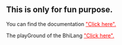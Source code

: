 <style>
  a{
    color:red;
  }
</style>
<h2>This is only for fun purpose.</h2>
<p>You can find the documentation <a href="https://github.com/DulLabs/bhai-lang">"Click here".</a></p>
<p>The playGround of the BhiLang <a href="https://bhailang.js.org/#playground">"Click here".</a></p>
